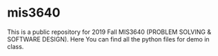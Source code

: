 # mis3640
This is a public repository for 2019 Fall MIS3640 (PROBLEM SOLVING &amp; SOFTWARE DESIGN). Here You can find all the python files for demo in class. 
